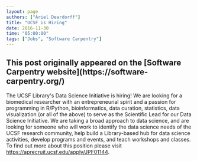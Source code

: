 ```yaml
---
layout: page
authors: ["Ariel Deardorff"]
title: "UCSF is Hiring"
date: 2016-11-30
time: "05:00:00"
tags: ["Jobs", "Software Carpentry"]
---
```


<h2>This post originally appeared on the [Software Carpentry website](https://software-carpentry.org/)</h2>

The UCSF Library's Data Science Initiative is hiring!
We are looking for a biomedical researcher with an entrepreneurial spirit
and a passion for programming in R/Python, bioinformatics, data curation, statistics, data visualization
(or all of the above)
to serve as the Scientific Lead for our Data Science Initiative.
We are taking a broad approach to data science,
and are looking for someone who will work to identify the data science needs of the UCSF research community,
help build a Library-based hub for data science activities,
develop programs and events,
and teach workshops and classes.
To find out more about this position please visit <https://aprecruit.ucsf.edu/apply/JPF01144>.
